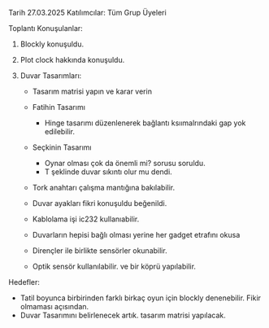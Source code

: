 Tarih 27.03.2025
Katılımcılar: Tüm Grup Üyeleri

Toplantı Konuşulanlar:

1) Blockly konuşuldu.

2) Plot clock hakkında konuşuldu.

3) Duvar Tasarımları:

	- Tasarım matrisi yapın ve karar verin
	- Fatihin Tasarımı
		- Hinge tasarımı düzenlenerek bağlantı ksıımalrındaki gap yok edilebilir.
	
	- Seçkinin Tasarımı
		- Oynar olması çok da önemli mi? sorusu soruldu.
		- T şeklinde duvar sıkıntı olur mu dendi.
	- Tork anahtarı çalışma mantığına bakılabilir.

	- Duvar ayakları fikri konuşuldu beğenildi.

	- Kablolama işi ic232 kullanıabilir.
	- Duvarların hepisi bağlı olması yerine her gadget etrafını okusa
	- Dirençler ile birlikte sensörler okunabilir.
	- Optik sensör kullanılabilir. ve bir köprü yapılabilir.
	
Hedefler:
- Tatil boyunca birbirinden farklı birkaç oyun için blockly denenebilir. Fikir olmaması açısından.
- Duvar Tasarımını belirlenecek artık. tasarım matrisi yapılacak.
